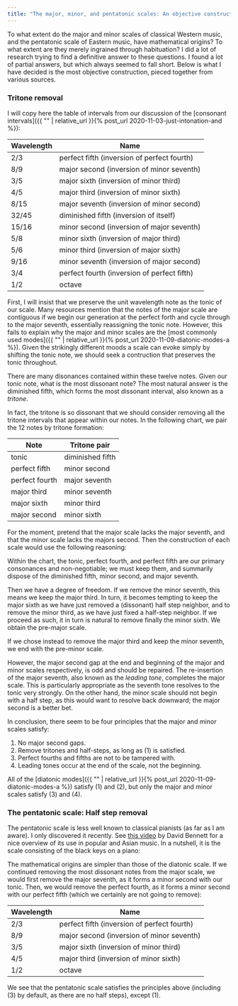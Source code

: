 ```yaml
---
title: "The major, minor, and pentatonic scales: An objective construction"
---
```


To what extent do the major and minor scales of classical Western music, and the pentatonic scale of Eastern music, have mathematical origins? To what extent are they merely ingrained through habituation? I did a lot of research trying to find a definitive answer to these questions. I found a lot of partial answers, but which always seemed to fall short. Below is what I have decided is the most objective construction, pieced together from various sources.

### Tritone removal

I will copy here the table of intervals from our discussion of the [consonant intervals]({{ "" | relative_url }}{% post_url 2020-11-03-just-intonation-and %}):

| Wavelength | Name |
| ------------- | ------------- |
| 2/3 | perfect fifth (inversion of perfect fourth) |
| 8/9 | major second (inversion of minor seventh)  |
| 3/5 | major sixth (inversion of minor third) |
| 4/5 | major third (inversion of minor sixth) |
| 8/15 | major seventh (inversion of minor second) |
| 32/45 | diminished fifth (inversion of itself) |
| 15/16 | minor second (inversion of major seventh) |
| 5/8 | minor sixth (inversion of major third) |
| 5/6 | minor third (inversion of major sixth) |
| 9/16 | minor seventh (inversion of major second) |
| 3/4 | perfect fourth (inversion of perfect fifth) |
| 1/2 | octave |

First, I will insist that we preserve the unit wavelength note as the tonic of our scale. Many resources mention that the notes of the major scale are contiguous if we begin our generation at the perfect forth and cycle through to the major seventh, essentially reassigning the tonic note. However, this fails to explain why the major and minor scales are the [most commonly used modes]({{ "" | relative_url }}{% post_url 2020-11-09-diatonic-modes-a %}). Given the strikingly different moods a scale can evoke simply by shifting the tonic note, we should seek a contruction that preserves the tonic throughout.

There are many disonances contained within these twelve notes. Given our tonic note, what is the most dissonant note? The most natural answer is the diminished fifth, which forms the most dissonant interval, also known as a _tritone_.

In fact, the tritone is so dissonant that we should consider removing all the tritone intervals that appear within our notes. In the following chart, we pair the 12 notes by tritone formation:

| Note | Tritone pair |
| ------------- | ------------- |
| tonic | diminished fifth |
| perfect fifth | minor second |
| perfect fourth | major seventh |
| major third | minor seventh |
| major sixth | minor third |
| major second | minor sixth |

For the moment, pretend that the major scale lacks the major seventh, and that the minor scale lacks the majors second. Then the construction of each scale would use the following reasoning:

Within the chart, the tonic, perfect fourth, and perfect fifth are our primary consonances and non-negotiable; we must keep them, and summarily dispose of the diminished fifth, minor second, and major seventh. 

Then we have a degree of freedom. If we remove the minor seventh, this means we keep the major third. In turn, it becomes tempting to keep the major sixth as we have just removed a (dissonant) half step neighbor, and to remove the minor third, as we have just fixed a half-step neighbor. If we proceed as such, it in turn is natural to remove finally the minor sixth. We obtain the pre-major scale.

If we chose instead to remove the major third and keep the minor seventh, we end with the pre-minor scale.

However, the major second gap at the end and beginning of the major and minor scales respectively, is odd and should be repaired. The re-insertion of the major seventh, also known as the _leading tone_, completes the major scale. This is particularly appropriate as the seventh tone resolves to the tonic very strongly. On the other hand, the minor scale should not begin with a half step, as this would want to resolve back downward; the major second is a better bet.

In conclusion, there seem to be four principles that the major and minor scales satisfy:

1. No major second gaps.
2. Remove tritones and half-steps, as long as (1) is satisfied.
3. Perfect fourths and fifths are not to be tampered with.
4. Leading tones occur at the end of the scale, not the beginning.

All of the [diatonic modes]({{ "" | relative_url }}{% post_url 2020-11-09-diatonic-modes-a %}) satisfy (1) and (2), but only the major and minor scales satisfy (3) and (4).


### The pentatonic scale: Half step removal

The pentatonic scale is less well known to classical pianists (as far as I am aware). I only discovered it recently. See [this video](https://www.youtube.com/watch?v=MGpUscFY9RA) by David Bennett for a nice overview of its use in popular and Asian music. In a nutshell, it is the scale consisting of the black keys on a piano:

<div id="scale"></div>
<script>
makeInteractive("scale", `
X:1
K:C
L: 1/4
Q:1/4=60
^F^G^A^C'^D'
`);
</script>

The mathematical origins are simpler than those of the diatonic scale. If we continued removing the most dissonant notes from the major scale, we would first remove the major seventh, as it forms a minor second with our tonic. Then, we would remove the perfect fourth, as it forms a minor second with our perfect fifth (which we certainly are not going to remove):

| Wavelength | Name |
| ------------- | ------------- |
| 2/3 | perfect fifth (inversion of perfect fourth) |
| 8/9 | major second (inversion of minor seventh)  |
| 3/5 | major sixth (inversion of minor third) |
| 4/5 | major third (inversion of minor sixth) |
| 1/2 | octave |

We see that the pentatonic scale satisfies the principles above (including (3) by default, as there are no half steps), except (1).
